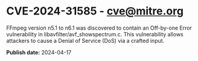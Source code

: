 # CVE-2024-31585 - cve@mitre.org

FFmpeg version n5.1 to n6.1 was discovered to contain an Off-by-one Error vulnerability in libavfilter/avf_showspectrum.c. This vulnerability allows attackers to cause a Denial of Service (DoS) via a crafted input.

**Publish date:** 2024-04-17
